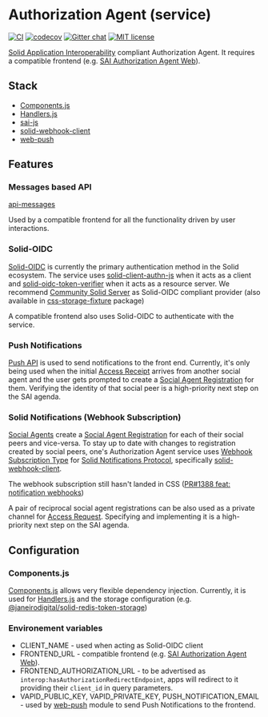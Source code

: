 # Authorization Agent (service)

[![CI](https://github.com/janeirodigital/sai-impl-service/actions/workflows/ci.yml/badge.svg)](https://github.com/janeirodigital/sai-impl-service/actions/workflows/ci.yml)
[![codecov](https://codecov.io/gh/janeirodigital/sai-impl-service/branch/main/graph/badge.svg?flag=service)](https://codecov.io/gh/janeirodigital/sai-impl-service/tree/main/packages/service)
[![Gitter chat](https://badges.gitter.im/gitterHQ/gitter.png)](https://gitter.im/solid/data-interoperability-panel)
[![MIT license](https://img.shields.io/github/license/janeirodigital/sai-impl-service)](https://github.com/janeirodigital/sai-impl-service/blob/main/LICENSE)

[Solid Application Interoperability](https://solid.github.io/data-interoperability-panel/specification/) compliant Authorization Agent. It requires a compatible frontend (e.g. [SAI Authorization Agent Web](https://github.com/janeirodigital/sai-impl-web)).

## Stack

* [Components.js](https://componentsjs.readthedocs.io/en/latest/)
* [Handlers.js](https://github.com/digita-ai/handlersjs)
* [sai-js](https://github.com/janeirodigital/sai-js)
* [solid-webhook-client](https://github.com/o-development/solid-webhook-client)
* [web-push](https://www.npmjs.com/package/web-push)

## Features

### Messages based API

[api-messages](https://github.com/janeirodigital/sai-impl-service/tree/main/packages/api-messages)

Used by a compatible frontend for all the functionality driven by user interactions.

### Solid-OIDC

[Solid-OIDC](https://solidproject.org/TR/oidc) is currently the primary authentication method in the Solid ecosystem. The service uses [solid-client-authn-js](https://github.com/inrupt/solid-client-authn-js) when it acts as a client and [solid-oidc-token-verifier](https://github.com/CommunitySolidServer/access-token-verifier) when it acts as a resource server.
We recommend [Community Solid Server](https://communitysolidserver.github.io/CommunitySolidServer) as Solid-OIDC compliant provider (also available in [css-storage-fixture](https://github.com/janeirodigital/sai-impl-service/tree/main/packages/css-storage-fixture) package)

A compatible frontend also uses Solid-OIDC to authenticate with the service.

### Push Notifications

[Push API](https://developer.mozilla.org/en-US/docs/Web/API/Push_API) is used to send notifications to the front end. Currently, it's only being used when the initial [Access Receipt](https://solid.github.io/data-interoperability-panel/specification/#access-receipt) arrives from another social agent and the user gets prompted to create a [Social Agent Registration](https://solid.github.io/data-interoperability-panel/specification/#social-agent-registration) for them. Verifying the identity of that social peer is a high-priority next step on the SAI agenda.

### Solid Notifications (Webhook Subscription)

[Social Agents](https://solid.github.io/data-interoperability-panel/specification/#social-agents) create a [Social Agent Registration](https://solid.github.io/data-interoperability-panel/specification/#social-agent-registration) for each of their social peers and vice-versa. To stay up to date with changes to registration created by social peers, one's Authorization Agent service uses [Webhook Subscription Type](https://github.com/solid/notifications/blob/main/webhook-subscription-2021.md) for [Solid Notifications Protocol](https://solidproject.org/TR/notifications-protocol), specifically [solid-webhook-client](https://github.com/o-development/solid-webhook-client).

The webhook subscription still hasn't landed in CSS ([PR#1388 feat: notification webhooks](https://github.com/CommunitySolidServer/CommunitySolidServer/pull/1388))

A pair of reciprocal social agent registrations can be also used as a private channel for [Access Request](https://solid.github.io/data-interoperability-panel/specification/#access-request). Specifying and implementing it is a high-priority next step on the SAI agenda.

## Configuration

### Components.js

[Components.js](https://componentsjs.readthedocs.io/en/latest/) allows very flexible dependency injection. Currently, it is used for [Handlers.js](https://github.com/digita-ai/handlersjs) and the storage configuration (e.g. [@janeirodigital/solid-redis-token-storage](https://www.npmjs.com/package/@janeirodigital/solid-redis-token-storage))

### Environement variables

* CLIENT_NAME - used when acting as Solid-OIDC client
* FRONTEND_URL - compatible frontend (e.g. [SAI Authorization Agent Web](https://github.com/janeirodigital/sai-impl-web)).
* FRONTEND_AUTHORIZATION_URL - to be advertised as `interop:hasAuthorizationRedirectEndpoint`, apps will redirect to it providing their `client_id` in query parameters.
* VAPID_PUBLIC_KEY, VAPID_PRIVATE_KEY, PUSH_NOTIFICATION_EMAIL - used by [web-push](https://www.npmjs.com/package/web-push) module to send Push Notifications to the frontend.
